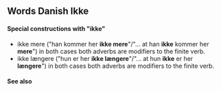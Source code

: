 ## Words Danish Ikke ##

#### Special constructions with "ikke" ####

  * ikke mere ("han kommer her **ikke mere**"/"... at han **ikke** kommer her **mere**") in both cases both adverbs are modifiers to the finite verb.
  * ikke længere ("hun er her **ikke længere**"/"... at hun **ikke** er her **længere**") in both cases both adverbs are modifiers to the finite verb.


#### See also ####

